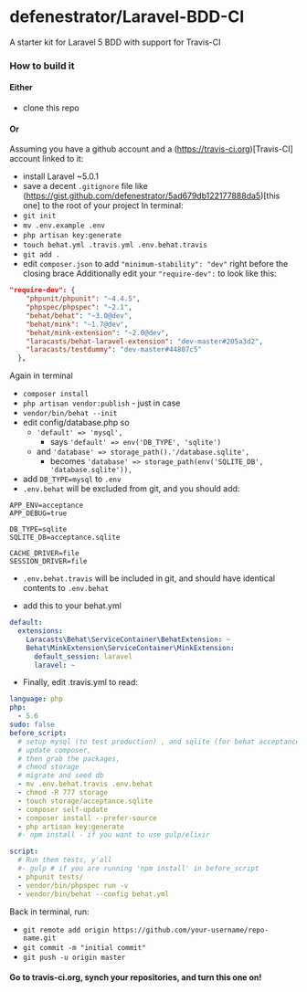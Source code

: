 # defenestrator/Laravel-BDD-CI
A starter kit for Laravel 5 BDD with support for Travis-CI 
### How to build it
#### Either
- clone this repo
#### Or
Assuming you have a github account and a (https://travis-ci.org)[Travis-CI] account linked to it:
- install Laravel ~5.0.1
- save a decent `.gitignore` file like 
(https://gist.github.com/defenestrator/5ad679db122177888da5)[this one] to the root of your project
In terminal:
- `git init`
- `mv .env.example .env`
- `php artisan key:generate`
- `touch behat.yml .travis.yml .env.behat.travis`
- `git add .`
- edit `composer.json` to add `"minimum-stability": "dev"` right before the closing brace
Additionally edit your `"require-dev":` to look like this:
```json
"require-dev": {
    "phpunit/phpunit": "~4.4.5",
    "phpspec/phpspec": "~2.1",
    "behat/behat": "~3.0@dev",
    "behat/mink": "~1.7@dev",
    "behat/mink-extension": "~2.0@dev",
    "laracasts/behat-laravel-extension": "dev-master#205a3d2",
    "laracasts/testdummy": "dev-master#44807c5"
  },
  ```

Again in terminal    
- `composer install`
- `php artisan vendor:publish` - just in case
- `vendor/bin/behat --init`
- edit config/database.php so 
  - `'default' => 'mysql',` 
    - says `'default' => env('DB_TYPE', 'sqlite')`
  - and `'database' => storage_path().'/database.sqlite',`
    - becomes `'database' => storage_path(env('SQLITE_DB', 'database.sqlite')),`
- add `DB_TYPE=mysql` to `.env`
- `.env.behat` will be excluded from git, and you should add:
```
APP_ENV=acceptance
APP_DEBUG=true

DB_TYPE=sqlite
SQLITE_DB=acceptance.sqlite

CACHE_DRIVER=file
SESSION_DRIVER=file
```

- `.env.behat.travis` will be included in git, and should have identical contents to `.env.behat`

- add this to your behat.yml
```yaml
default:
  extensions:
    Laracasts\Behat\ServiceContainer\BehatExtension: ~
    Behat\MinkExtension\ServiceContainer\MinkExtension:
      default_session: laravel
      laravel: ~
```

- Finally, edit .travis.yml to read:

```yaml
language: php
php:
  - 5.6
sudo: false
before_script:
  # setup mysql (to test production) , and sqlite (for behat acceptance)
  # update composer,
  # then grab the packages,
  # chmod storage
  # migrate and seed db
  - mv .env.behat.travis .env.behat
  - chmod -R 777 storage
  - touch storage/acceptance.sqlite
  - composer self-update
  - composer install --prefer-source
  - php artisan key:generate
  #- npm install - if you want to use gulp/elixir

script:
  # Run them tests, y'all
  #- gulp # if you are running 'npm install' in before_script
  - phpunit tests/
  - vendor/bin/phpspec run -v
  - vendor/bin/behat --config behat.yml
```

Back in terminal, run:
- `git remote add origin https://github.com/your-username/repo-name.git`
- `git commit -m "initial commit"`
- `git push -u origin master`

#### Go to travis-ci.org, synch your repositories, and turn this one on!


